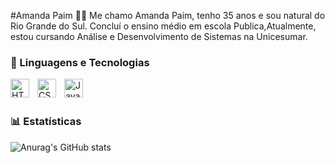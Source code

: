 #Amanda Paim
👨‍🎓 Me chamo Amanda Paim, tenho 35 anos e sou natural do Rio Grande do Sul. Concluí o ensino médio em escola Publica,Atualmente, estou cursando Análise e Desenvolvimento de Sistemas na Unicesumar.



### 🤖 Linguagens e Tecnologias

<img 
    align="left" 
    alt="HTML"
    title="HTML" 
    width="30px" 
    style="padding-right: 10px;" 
    src="https://cdn.jsdelivr.net/gh/devicons/devicon@latest/icons/html5/html5-original.svg" 
/>
<img 
    align="left" 
    alt="CSS" 
    title="CSS"
    width="30px" 
    style="padding-right: 10px;" 
    src="https://cdn.jsdelivr.net/gh/devicons/devicon@latest/icons/css3/css3-original.svg" 
/>
<img 
    align="left" 
    alt="JavaScript" 
    title="JavaScript"
    width="30px" 
    style="padding-right: 10px;" 
    src="https://cdn.jsdelivr.net/gh/devicons/devicon@latest/icons/javascript/javascript-original.svg" 
/>

<br/>
<br/>

### 📊 Estatísticas

<p>
  
  
  ![Anurag's GitHub stats](https://github-readme-stats.vercel.app/api?username=Amandapaim&show_icons=true&theme=onedark&true&locale=pt-br)
<br>
